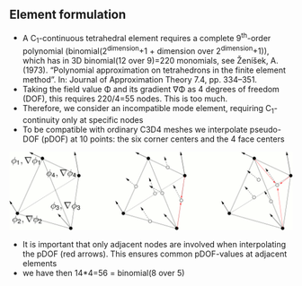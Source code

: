 ## Element formulation

- A C<sub>1</sub>-continuous tetrahedral element requires a complete 9<sup>th</sup>-order polynomial (binomial(2<sup>dimension</sup>+1 + dimension over 2<sup>dimension</sup>+1)), which has in 3D binomial(12 over 9)=220 monomials, see Ženı́šek, A. (1973). “Polynomial approximation on tetrahedrons in the finite element method”. In: Journal of Approximation Theory 7.4, pp. 334–351.
- Taking the field value &Phi; and its gradient &nabla;&Phi; as 4 degrees of freedom (DOF), this requires 220/4=55 nodes. This is too much. 
- Therefore, we consider an incompatible mode element, requiring C<sub>1</sub>-continuity only at specific nodes
- To be compatible with ordinary C3D4 meshes we interpolate pseudo-DOF (pDOF) at 10 points: the six corner centers and the 4 face centers

![Element formulation sketch](./element_formulation.gif "Element formulation sketch")

- It is important that only adjacent nodes are involved when interpolating the pDOF (red arrows). This ensures common pDOF-values at adjacent elements
- we have then 14*4=56 = binomial(8 over 5) 
